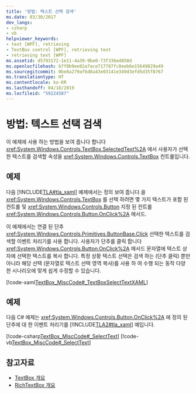 ```yaml
---
title: '방법: 텍스트 선택 검색'
ms.date: 03/30/2017
dev_langs:
- csharp
- vb
helpviewer_keywords:
- text [WPF], retrieving
- TextBox control [WPF], retrieving text
- retrieving text [WPF]
ms.assetid: d5793172-1e11-4a39-9be0-73f336ed858d
ms.openlocfilehash: b7f0b9ee02a7ace717787fc8eeb6e15649829a49
ms.sourcegitcommit: 0be8a279af6d8a43e03141e349d3efd5d35f8767
ms.translationtype: HT
ms.contentlocale: ko-KR
ms.lasthandoff: 04/18/2019
ms.locfileid: "59224587"
---
```

# <a name="how-to-retrieve-a-text-selection"></a>방법: 텍스트 선택 검색
이 예제에 사용 하는 방법을 보여 줍니다 합니다 <xref:System.Windows.Controls.TextBox.SelectedText%2A> 에서 사용자가 선택한 텍스트를 검색할 속성을 <xref:System.Windows.Controls.TextBox> 컨트롤입니다.  
  
## <a name="example"></a>예제  
 다음 [!INCLUDE[TLA#tla_xaml](../../../../includes/tlasharptla-xaml-md.md)] 예제에서는 정의 보여 줍니다.을 <xref:System.Windows.Controls.TextBox> 를 선택 하려면 몇 가지 텍스트가 포함 된 컨트롤 및 <xref:System.Windows.Controls.Button> 지정 된 컨트롤 <xref:System.Windows.Controls.Button.OnClick%2A> 메서드.  
  
 이 예제에서는 연결 된 단추 <xref:System.Windows.Controls.Primitives.ButtonBase.Click> 선택한 텍스트를 검색할 이벤트 처리기를 사용 합니다. 사용자가 단추를 클릭 합니다 <xref:System.Windows.Controls.Button.OnClick%2A> 메서드 문자열에 텍스트 상자에 선택한 텍스트를 복사 합니다. 특정 상황 텍스트 선택은 검색 하는 (단추 클릭) 뿐만 아니라 해당 선택 (문자열로 텍스트 선택 영역 복사)를 사용 하 여 수행 되는 동작 다양 한 시나리오에 맞게 쉽게 수정할 수 있습니다.  
  
 [!code-xaml[TextBox_MiscCode#_TextBoxSelectTextXAML](~/samples/snippets/csharp/VS_Snippets_Wpf/TextBox_MiscCode/CSharp/Window1.xaml#_textboxselecttextxaml)]  
  
## <a name="example"></a>예제  
 다음 C# 예제는 <xref:System.Windows.Controls.Button.OnClick%2A> 에 정의 된 단추에 대 한 이벤트 처리기를 [!INCLUDE[TLA2#tla_xaml](../../../../includes/tla2sharptla-xaml-md.md)] 예입니다.  
  
 [!code-csharp[TextBox_MiscCode#_SelectText](~/samples/snippets/csharp/VS_Snippets_Wpf/TextBox_MiscCode/CSharp/Window1.xaml.cs#_selecttext)]
 [!code-vb[TextBox_MiscCode#_SelectText](~/samples/snippets/visualbasic/VS_Snippets_Wpf/TextBox_MiscCode/VisualBasic/Window1.xaml.vb#_selecttext)]  
  
## <a name="see-also"></a>참고자료

- [TextBox 개요](textbox-overview.md)
- [RichTextBox 개요](richtextbox-overview.md)
